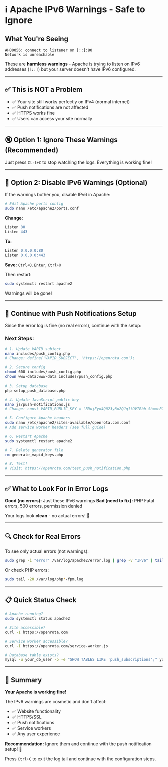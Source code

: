 # ℹ️ Apache IPv6 Warnings - Safe to Ignore

## What You're Seeing

```
AH00056: connect to listener on [::]:80
Network is unreachable
```

These are **harmless warnings** - Apache is trying to listen on IPv6 addresses (`[::]`) but your server doesn't have IPv6 configured.

---

## ✅ This is NOT a Problem

- ✅ Your site still works perfectly on IPv4 (normal internet)
- ✅ Push notifications are not affected
- ✅ HTTPS works fine
- ✅ Users can access your site normally

---

## 🔇 Option 1: Ignore These Warnings (Recommended)

Just press `Ctrl+C` to stop watching the logs. Everything is working fine!

---

## 🔧 Option 2: Disable IPv6 Warnings (Optional)

If the warnings bother you, disable IPv6 in Apache:

```bash
# Edit Apache ports config
sudo nano /etc/apache2/ports.conf
```

**Change:**
```apache
Listen 80
Listen 443
```

**To:**
```apache
Listen 0.0.0.0:80
Listen 0.0.0.0:443
```

**Save:** `Ctrl+O`, `Enter`, `Ctrl+X`

Then restart:
```bash
sudo systemctl restart apache2
```

Warnings will be gone!

---

## 🚀 Continue with Push Notifications Setup

Since the error log is fine (no real errors), continue with the setup:

### Next Steps:

```bash
# 1. Update VAPID subject
nano includes/push_config.php
# Change: define('VAPID_SUBJECT', 'https://openrota.com');

# 2. Secure config
chmod 600 includes/push_config.php
chown www-data:www-data includes/push_config.php

# 3. Setup database
php setup_push_database.php

# 4. Update JavaScript public key
nano js/push-notifications.js
# Change: const VAPID_PUBLIC_KEY = 'BDujEyd4Q023y8o2QJq1tOVTBbb-ShmmcPZwI8xP-3j7yroNYJXhAaLdFku1qzHLRWDvkGoOvgy2_gAV90yJ2v4';

# 5. Configure Apache headers
sudo nano /etc/apache2/sites-available/openrota.com.conf
# Add service worker headers (see full guide)

# 6. Restart Apache
sudo systemctl restart apache2

# 7. Delete generator file
rm generate_vapid_keys.php

# 8. Test!
# Visit: https://openrota.com/test_push_notification.php
```

---

## ✅ What to Look For in Error Logs

**Good (no errors):** Just these IPv6 warnings
**Bad (need to fix):** PHP Fatal errors, 500 errors, permission denied

Your logs look **clean** - no actual errors! 🎉

---

## 🔍 Check for Real Errors

To see only actual errors (not warnings):

```bash
sudo grep -i "error" /var/log/apache2/error.log | grep -v "IPv6" | tail -20
```

Or check PHP errors:
```bash
sudo tail -20 /var/log/php*-fpm.log
```

---

## 📋 Quick Status Check

```bash
# Apache running?
sudo systemctl status apache2

# Site accessible?
curl -I https://openrota.com

# Service worker accessible?
curl -I https://openrota.com/service-worker.js

# Database table exists?
mysql -u your_db_user -p -e "SHOW TABLES LIKE 'push_subscriptions';" your_database
```

---

## 🎯 Summary

**Your Apache is working fine!** 

The IPv6 warnings are cosmetic and don't affect:
- ✅ Website functionality
- ✅ HTTPS/SSL
- ✅ Push notifications
- ✅ Service workers
- ✅ Any user experience

**Recommendation:** Ignore them and continue with the push notification setup! 🚀

Press `Ctrl+C` to exit the log tail and continue with the configuration steps.
